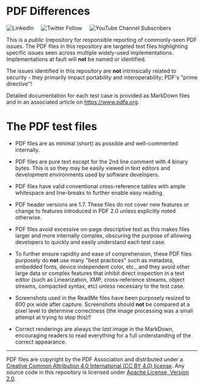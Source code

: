 # PDF Differences

![LinkedIn](https://img.shields.io/static/v1?style=social&label=LinkedIn&logo=linkedin&message=PDF-Association)
&nbsp;&nbsp;&nbsp;
![Twitter Follow](https://img.shields.io/twitter/follow/PDFAssociation?style=social)
&nbsp;&nbsp;&nbsp;
![YouTube Channel Subscribers](https://img.shields.io/youtube/channel/subscribers/UCJL_M0VH2lm65gvGVarUTKQ?style=social)

This is a _public_ (repository for responsible reporting of commonly-seen PDF issues. The PDF files in this repository are targeted test files highlighting specific issues seen across multiple widely-used implementations. Implementations at fault will **not** be named or identified.

The issues identified in this repository are **not** intrinsically related to security - they primarily impact portability and interoperability; PDF's "prime directive"!

Detailed documentation for each test case is provided as MarkDown files and in an associated article on https://www.pdfa.org. 

# The PDF test files

* PDF files are as minimal (short) as possible and well-commented internally.

* PDF files are pure text except for the 2nd line comment with 4 binary bytes. This is so they may be easily viewed in text editors and development environments used by software developers. 

* PDF files have valid conventional cross-reference tables with ample whitespace and line-breaks to further enable easy reading.

* PDF header versions are 1.7. These files do not cover new features or change to features introduced in PDF 2.0 unless explicitly noted otherwise.

* PDF files avoid excessive on-page descriptive text as this makes files larger and more internally complex, obscuring the purpose of allowing developers to quickly and easily understand each test case.

* To further ensure rapidity and ease of comprehension, these PDF files purposely do **not** use many "best practices" such as metadata, embedded fonts, device independent color, etc., and they avoid other large data or complex features that inhibit direct inspection in a text editor (such as Linearization, XMP, cross-reference streams, object streams, compacted syntax, etc) unless necessary to the test case.

* Screenshots used in the ReadMe files have been purposely resized to 600 pix wide after capture. Screenshots should **not** be compared at a pixel level to determine correctness (the image processing was a small attempt at trying to stop this)!!

* Correct renderings are always the _last_ image in the MarkDown, encouraging readers to read everything for a full understanding of the correct appearance.

---

PDF files are copyright by the PDF Association and distributed under a [Creative Common Attribution 4.0 International (CC BY 4.0) license](https://creativecommons.org/licenses/by/4.0/). Any source code in this repository is licensed under [Apache License, Version 2.0](https://www.apache.org/licenses/LICENSE-2.0.html).
